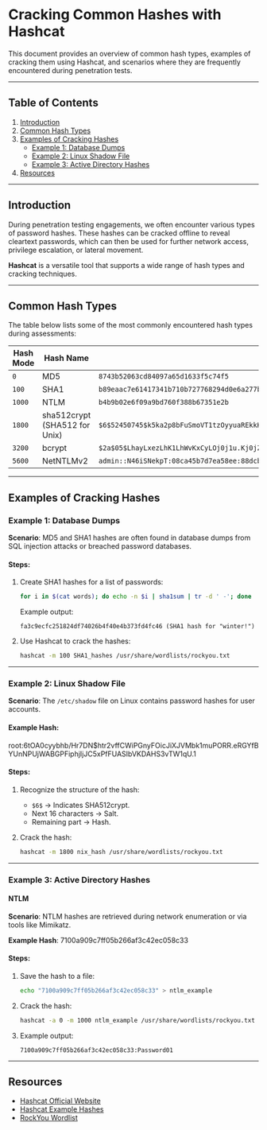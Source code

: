 # Cracking Common Hashes with Hashcat

This document provides an overview of common hash types, examples of cracking them using Hashcat, and scenarios where they are frequently encountered during penetration tests.

---

## Table of Contents
1. [Introduction](#introduction)
2. [Common Hash Types](#common-hash-types)
3. [Examples of Cracking Hashes](#examples-of-cracking-hashes)
   - [Example 1: Database Dumps](#example-1-database-dumps)
   - [Example 2: Linux Shadow File](#example-2-linux-shadow-file)
   - [Example 3: Active Directory Hashes](#example-3-active-directory-hashes)
4. [Resources](#resources)

---

## Introduction

During penetration testing engagements, we often encounter various types of password hashes. These hashes can be cracked offline to reveal cleartext passwords, which can then be used for further network access, privilege escalation, or lateral movement. 

**Hashcat** is a versatile tool that supports a wide range of hash types and cracking techniques.

---

## Common Hash Types

The table below lists some of the most commonly encountered hash types during assessments:

| **Hash Mode** | **Hash Name**                       | **Example Hash**                                                                                  |
|---------------|-------------------------------------|--------------------------------------------------------------------------------------------------|
| `0`           | MD5                                 | `8743b52063cd84097a65d1633f5c74f5`                                                               |
| `100`         | SHA1                                | `b89eaac7e61417341b710b727768294d0e6a277b`                                                       |
| `1000`        | NTLM                                | `b4b9b02e6f09a9bd760f388b67351e2b`                                                               |
| `1800`        | sha512crypt (SHA512 for Unix)       | `$6$52450745$k5ka2p8bFuSmoVT1tzOyyuaREkkKBcCNqoDKzYiJL9RaE8yMnPgh2XzzF0NDrUhgrcLwg78xs1w5pJiypEdFX/` |
| `3200`        | bcrypt                              | `$2a$05$LhayLxezLhK1LhWvKxCyLOj0j1u.Kj0jZ0pEmm134uzrQlFvQJLF6`                                   |
| `5600`        | NetNTLMv2                           | `admin::N46iSNekpT:08ca45b7d7ea58ee:88dcbe4446168966a153a0064958dac6:5c7830315c783031000000...` |

---

## Examples of Cracking Hashes

### Example 1: Database Dumps

**Scenario**: MD5 and SHA1 hashes are often found in database dumps from SQL injection attacks or breached password databases.

#### Steps:

1. Create SHA1 hashes for a list of passwords:
    ```bash
    for i in $(cat words); do echo -n $i | sha1sum | tr -d ' -'; done
    ```
    Example output:
    ```
    fa3c9ecfc251824df74026b4f40e4b373fd4fc46 (SHA1 hash for "winter!")
    ```

2. Use Hashcat to crack the hashes:
    ```bash
    hashcat -m 100 SHA1_hashes /usr/share/wordlists/rockyou.txt
    ```

---

### Example 2: Linux Shadow File

**Scenario**: The `/etc/shadow` file on Linux contains password hashes for user accounts.

#### Example Hash:
root:$6$tOA0cyybhb/Hr7DN$htr2vffCWiPGnyFOicJiXJVMbk1muPORR.eRGYfBYUnNPUjWABGPFiphjIjJC5xPfFUASIbVKDAHS3vTW1qU.1


#### Steps:

1. Recognize the structure of the hash:
   - `$6$` → Indicates SHA512crypt.
   - Next 16 characters → Salt.
   - Remaining part → Hash.

2. Crack the hash:
    ```bash
    hashcat -m 1800 nix_hash /usr/share/wordlists/rockyou.txt
    ```

---

### Example 3: Active Directory Hashes

#### NTLM

**Scenario**: NTLM hashes are retrieved during network enumeration or via tools like Mimikatz.

**Example Hash**:
7100a909c7ff05b266af3c42ec058c33


#### Steps:

1. Save the hash to a file:
    ```bash
    echo "7100a909c7ff05b266af3c42ec058c33" > ntlm_example
    ```

2. Crack the hash:
    ```bash
    hashcat -a 0 -m 1000 ntlm_example /usr/share/wordlists/rockyou.txt
    ```

3. Example output:
    ```
    7100a909c7ff05b266af3c42ec058c33:Password01
    ```

---

## Resources

- [Hashcat Official Website](https://hashcat.net)
- [Hashcat Example Hashes](https://hashcat.net/wiki/doku.php?id=example_hashes)
- [RockYou Wordlist](https://github.com/brannondorsey/naive-hashcat/releases)
